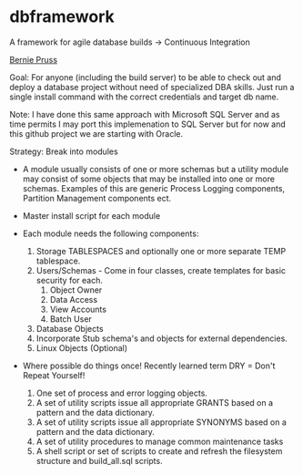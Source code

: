 dbframework
===========

A framework for agile database builds -> Continuous Integration

[Bernie Pruss](http://BerniePruss.com)


Goal: For anyone (including the build server) to be able to check out and deploy a database project without need of specialized DBA skills. Just run a single install command with the correct credentials and target db name. 

Note: I have done this same approach with Microsoft SQL Server and as time permits I may port this implemenation to SQL Server but for now and this github project we are starting with Oracle. 

Strategy: 
Break into modules
-  A module usually consists of one or more schemas but a utility module may consist of some objects that may be installed into one or more schemas. Examples of this are generic Process Logging components, Partition Management components ect. 
- Master install script for each module
- Each module needs the following components: 
    1. Storage TABLESPACES and optionally one or more separate TEMP tablespace. 
    2. Users/Schemas - Come in four classes, create templates for basic security for each.
       1. Object Owner 
       2. Data Access 
       3. View Accounts
       4. Batch User
    3. Database Objects
    4. Incorporate Stub schema's and objects for external dependencies.  
    5. Linux Objects (Optional)

- Where possible do things once!  Recently learned term DRY = Don't Repeat Yourself!
   1. One set of process and error logging objects.
   2. A set of utility scripts issue all appropriate GRANTS based on a pattern and the data dictionary. 
   3. A set of utility scripts issue all appropriate SYNONYMS based on a pattern and the data dictionary. 
   4. A set of utility procedures to manage common maintenance tasks
   5. A shell script or set of scripts to create and refresh the filesystem structure and build_all.sql scripts. 
